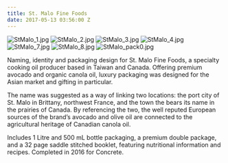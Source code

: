 ```yaml
---
title: St. Malo Fine Foods
date: 2017-05-13 03:56:00 Z
---
```


![StMalo_1.jpg](/uploads/StMalo_1.jpg)
![StMalo_2.jpg](/uploads/StMalo_2.jpg)
![StMalo_3.jpg](/uploads/StMalo_3.jpg)
![StMalo_4.jpg](/uploads/StMalo_4.jpg)
![StMalo_7.jpg](/uploads/StMalo_7.jpg)
![StMalo_8.jpg](/uploads/StMalo_8.jpg)
![StMalo_pack0.jpg](/uploads/StMalo_pack0.jpg)

Naming, identity and packaging design for St. Malo Fine Foods, a specialty cooking oil producer based in Taiwan and Canada. Offering premium avocado and organic canola oil, luxury packaging was designed for the Asian market and gifting in particular. 

The name was suggested as a way of linking two locations: the port city of St. Malo in Brittany, northwest France, and the town the bears its name in the prairies of Canada.
By referencing the two, the well reputed European sources of the brand’s avocado and olive oil are connected to the agricultural heritage of Canadian canola oil.

Includes 1 Litre and 500 mL bottle packaging, a premium double package, and a 32 page saddle stitched booklet, featuring nutritional information and recipes. Completed in 2016 for Concrete.
